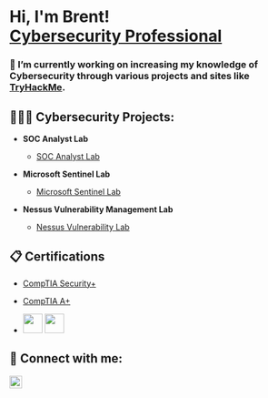 <h1>Hi, I'm Brent! <br/><a href="https://linkedin.com/in/brentbuch17">Cybersecurity Professional</a>

<h3> 🔭 I’m currently working on increasing my knowledge of Cybersecurity through various projects and sites like <a href="https://www.tryhackme.com">TryHackMe</a>.

<h2>👨🏻‍💻 Cybersecurity Projects:</h2>

- <b>SOC Analyst Lab</b>
  - [SOC Analyst Lab](https://github.com/brentbuch/CyberLabs/tree/main/SOC-Analyst-Lab)

- <b>Microsoft Sentinel Lab</b>
  - [Microsoft Sentinel Lab](https://github.com/brentbuch/CyberLabs/tree/main/Azure-Sentinel-Lab)

- <b>Nessus Vulnerability Management Lab</b>
  - [Nessus Vulnerability Lab](https://github.com/brentbuch/CyberLabs/blob/main/Nessus-Lab)

<h2>📋 Certifications</h2>

- [CompTIA Security+](https://www.comptia.org/certifications/security)
- [CompTIA A+](https://www.comptia.org/certifications/a)

- <img width="34px" src="https://i.imgur.com/8lcaDYh.png" /> <img width="34px" src="https://i.imgur.com/XG3H8fl.png" />

<h2> 🤳 Connect with me:</h2>


[<img align="left" alt="BrentBuch | LinkedIn" width="22px" src="https://cdn.jsdelivr.net/npm/simple-icons@v3/icons/linkedin.svg" />][linkedin]

[linkedin]: https://linkedin.com/in/brentbuch

<!--
**brentbuch/brentbuch** is a ✨ _special_ ✨ repository because its `README.md` (this file) appears on your GitHub profile.

Here are some ideas to get you started:

- 🔭 I’m currently working on ...
- 🌱 I’m currently learning ...
- 👯 I’m looking to collaborate on ...
- 🤔 I’m looking for help with ...
- 💬 Ask me about ...
- 📫 How to reach me: ...
- 😄 Pronouns: ...
- ⚡ Fun fact: ...
-->
